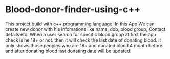 # Blood-donor-finder-using-c++
This project build with c++ programming language. In this App We can create new donor with his infomations like name, dob, blood group, Contact details etc. When a user search for specific blood group at first the app check is he 18+ or not. then it will check the last date of donating blood. it only shows those peoples who are 18+ and donated blood 4 month before. and after donating blood last donating date will be updated. 
